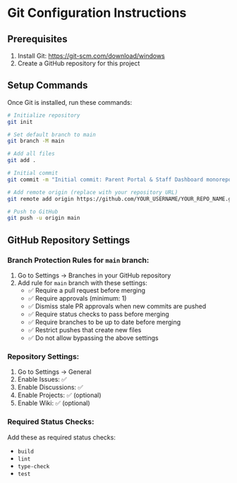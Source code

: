 # Git Configuration Instructions

## Prerequisites
1. Install Git: https://git-scm.com/download/windows
2. Create a GitHub repository for this project

## Setup Commands
Once Git is installed, run these commands:

```bash
# Initialize repository
git init

# Set default branch to main
git branch -M main

# Add all files
git add .

# Initial commit
git commit -m "Initial commit: Parent Portal & Staff Dashboard monorepo"

# Add remote origin (replace with your repository URL)
git remote add origin https://github.com/YOUR_USERNAME/YOUR_REPO_NAME.git

# Push to GitHub
git push -u origin main
```

## GitHub Repository Settings

### Branch Protection Rules for `main` branch:
1. Go to Settings → Branches in your GitHub repository
2. Add rule for `main` branch with these settings:
   - ✅ Require a pull request before merging
   - ✅ Require approvals (minimum: 1)
   - ✅ Dismiss stale PR approvals when new commits are pushed
   - ✅ Require status checks to pass before merging
   - ✅ Require branches to be up to date before merging
   - ✅ Restrict pushes that create new files
   - ✅ Do not allow bypassing the above settings

### Repository Settings:
1. Go to Settings → General
2. Enable Issues: ✅
3. Enable Discussions: ✅
4. Enable Projects: ✅ (optional)
5. Enable Wiki: ✅ (optional)

### Required Status Checks:
Add these as required status checks:
- `build`
- `lint`
- `type-check`
- `test`